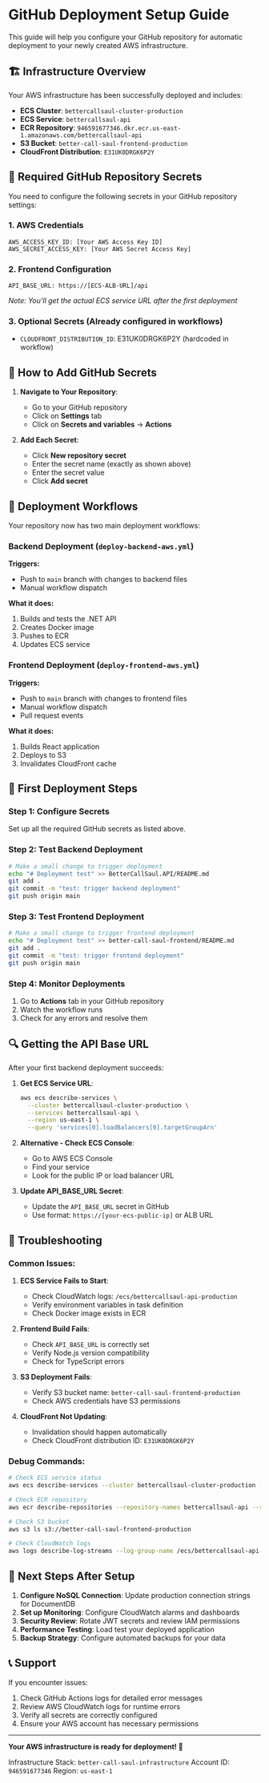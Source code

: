 # GitHub Deployment Setup Guide

This guide will help you configure your GitHub repository for automatic deployment to your newly created AWS infrastructure.

## 🏗️ Infrastructure Overview

Your AWS infrastructure has been successfully deployed and includes:

- **ECS Cluster**: `bettercallsaul-cluster-production`
- **ECS Service**: `bettercallsaul-api`
- **ECR Repository**: `946591677346.dkr.ecr.us-east-1.amazonaws.com/bettercallsaul-api`
- **S3 Bucket**: `better-call-saul-frontend-production`
- **CloudFront Distribution**: `E31UK0DRGK6P2Y`

## 🔐 Required GitHub Repository Secrets

You need to configure the following secrets in your GitHub repository settings:

### 1. AWS Credentials
```
AWS_ACCESS_KEY_ID: [Your AWS Access Key ID]
AWS_SECRET_ACCESS_KEY: [Your AWS Secret Access Key]
```

### 2. Frontend Configuration
```
API_BASE_URL: https://[ECS-ALB-URL]/api
```
*Note: You'll get the actual ECS service URL after the first deployment*

### 3. Optional Secrets (Already configured in workflows)
- `CLOUDFRONT_DISTRIBUTION_ID`: E31UK0DRGK6P2Y (hardcoded in workflow)

## 📝 How to Add GitHub Secrets

1. **Navigate to Your Repository**:
   - Go to your GitHub repository
   - Click on **Settings** tab
   - Click on **Secrets and variables** → **Actions**

2. **Add Each Secret**:
   - Click **New repository secret**
   - Enter the secret name (exactly as shown above)
   - Enter the secret value
   - Click **Add secret**

## 🚀 Deployment Workflows

Your repository now has two main deployment workflows:

### Backend Deployment (`deploy-backend-aws.yml`)
**Triggers:**
- Push to `main` branch with changes to backend files
- Manual workflow dispatch

**What it does:**
1. Builds and tests the .NET API
2. Creates Docker image
3. Pushes to ECR
4. Updates ECS service

### Frontend Deployment (`deploy-frontend-aws.yml`)
**Triggers:**
- Push to `main` branch with changes to frontend files
- Manual workflow dispatch
- Pull request events

**What it does:**
1. Builds React application
2. Deploys to S3
3. Invalidates CloudFront cache

## 🔧 First Deployment Steps

### Step 1: Configure Secrets
Set up all the required GitHub secrets as listed above.

### Step 2: Test Backend Deployment
```bash
# Make a small change to trigger deployment
echo "# Deployment test" >> BetterCallSaul.API/README.md
git add .
git commit -m "test: trigger backend deployment"
git push origin main
```

### Step 3: Test Frontend Deployment
```bash
# Make a small change to trigger frontend deployment
echo "# Deployment test" >> better-call-saul-frontend/README.md
git add .
git commit -m "test: trigger frontend deployment"
git push origin main
```

### Step 4: Monitor Deployments
1. Go to **Actions** tab in your GitHub repository
2. Watch the workflow runs
3. Check for any errors and resolve them

## 🔍 Getting the API Base URL

After your first backend deployment succeeds:

1. **Get ECS Service URL**:
   ```bash
   aws ecs describe-services \
     --cluster bettercallsaul-cluster-production \
     --services bettercallsaul-api \
     --region us-east-1 \
     --query 'services[0].loadBalancers[0].targetGroupArn'
   ```

2. **Alternative - Check ECS Console**:
   - Go to AWS ECS Console
   - Find your service
   - Look for the public IP or load balancer URL

3. **Update API_BASE_URL Secret**:
   - Update the `API_BASE_URL` secret in GitHub
   - Use format: `https://[your-ecs-public-ip]` or ALB URL

## 🐛 Troubleshooting

### Common Issues:

1. **ECS Service Fails to Start**:
   - Check CloudWatch logs: `/ecs/bettercallsaul-api-production`
   - Verify environment variables in task definition
   - Check Docker image exists in ECR

2. **Frontend Build Fails**:
   - Check `API_BASE_URL` is correctly set
   - Verify Node.js version compatibility
   - Check for TypeScript errors

3. **S3 Deployment Fails**:
   - Verify S3 bucket name: `better-call-saul-frontend-production`
   - Check AWS credentials have S3 permissions

4. **CloudFront Not Updating**:
   - Invalidation should happen automatically
   - Check CloudFront distribution ID: `E31UK0DRGK6P2Y`

### Debug Commands:

```bash
# Check ECS service status
aws ecs describe-services --cluster bettercallsaul-cluster-production --services bettercallsaul-api --region us-east-1

# Check ECR repository
aws ecr describe-repositories --repository-names bettercallsaul-api --region us-east-1

# Check S3 bucket
aws s3 ls s3://better-call-saul-frontend-production

# Check CloudWatch logs
aws logs describe-log-streams --log-group-name /ecs/bettercallsaul-api-production --region us-east-1
```

## 🎯 Next Steps After Setup

1. **Configure NoSQL Connection**: Update production connection strings for DocumentDB
2. **Set up Monitoring**: Configure CloudWatch alarms and dashboards
3. **Security Review**: Rotate JWT secrets and review IAM permissions
4. **Performance Testing**: Load test your deployed application
5. **Backup Strategy**: Configure automated backups for your data

## 📞 Support

If you encounter issues:
1. Check GitHub Actions logs for detailed error messages
2. Review AWS CloudWatch logs for runtime errors
3. Verify all secrets are correctly configured
4. Ensure your AWS account has necessary permissions

---

**Your AWS infrastructure is ready for deployment! 🚀**

Infrastructure Stack: `better-call-saul-infrastructure`
Account ID: `946591677346`
Region: `us-east-1`
